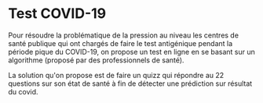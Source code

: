 # Test COVID-19

Pour résoudre la problématique  de la pression au niveau les centres de santé  publique qui ont chargés de faire le test antigénique pendant la période pique du COVID-19, on propose un test en ligne en se basant sur un algorithme (proposé par des professionnels de santé).




La solution qu'on propose est de faire un quizz qui répondre au 22 questions sur son état de santé à fin de détecter une prédiction sur résultat du covid.
